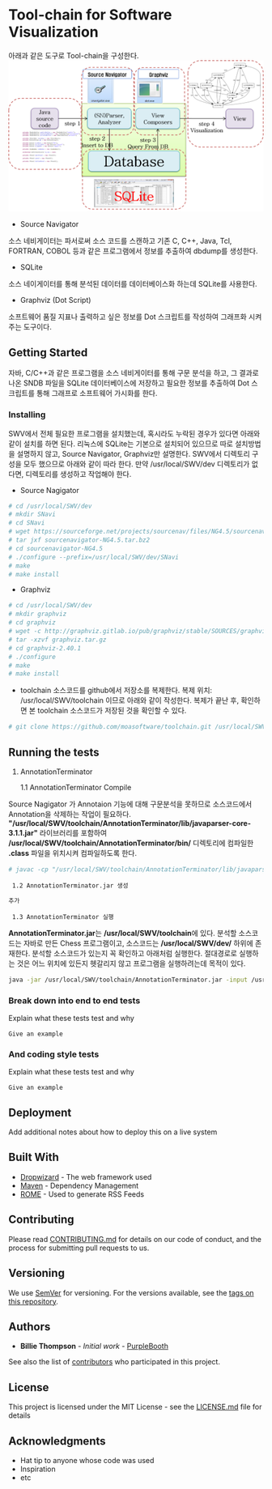 # Tool-chain for Software Visualization
아래과 같은 도구로 Tool-chain을 구성한다.
![toolchain](./toolchain.png)
* Source Navigator

소스 네비게이터는 파서로써 소스 코드를 스캔하고 기존 C, C++, Java, Tcl, FORTRAN, COBOL 등과 같은 프로그램에서 정보를 추출하여 dbdump를 생성한다.

* SQLite

소스 네이게이터를 통해 분석된 데이터를 데이터베이스화 하는데 SQLite를 사용한다.

* Graphviz (Dot Script)

소프트웨어 품질 지표나 출력하고 싶은 정보를 Dot 스크립트를 작성하여 그래프화 시켜주는 도구이다.

## Getting Started

자바, C/C++과 같은 프로그램을 소스 네비게이터를 통해 구문 분석을 하고, 그 결과로 나온 SNDB 파일을 SQLite 데이터베이스에 저장하고 필요한 정보를 추출하여 Dot 스크립트를 통해 그래프로 소프트웨어 가시화를 한다. 

### Installing

SWV에서 전체 필요한 프로그램을 설치했는데, 혹시라도 누락된 경우가 있다면 아래와 같이 설치를 하면 된다. 리눅스에 SQLite는 기본으로 설치되어 있으므로 따로 설치방법을 설명하지 않고, Source Navigator, Graphviz만 설명한다. SWV에서 디렉토리 구성을 모두 했으므로 아래와 같이 따라 한다.
만약 /usr/local/SWV/dev 디렉토리가 없다면, 디렉토리를 생성하고 작업해야 한다.

* Source Nagigator

```bash
# cd /usr/local/SWV/dev
# mkdir SNavi
# cd SNavi
# wget https://sourceforge.net/projects/sourcenav/files/NG4.5/sourcenavigator-NG4.5.tar.bz2
# tar jxf sourcenavigator-NG4.5.tar.bz2
# cd sourcenavigator-NG4.5
# ./configure --prefix=/usr/local/SWV/dev/SNavi
# make
# make install

```

* Graphviz

```bash
# cd /usr/local/SWV/dev
# mkdir graphviz
# cd graphviz
# wget -c http://graphviz.gitlab.io/pub/graphviz/stable/SOURCES/graphviz.tar.gz
# tar -xzvf graphviz.tar.gz
# cd graphviz-2.40.1
# ./configure
# make
# make install

```

* toolchain 소스코드를 github에서 저장소를 복제한다.
복제 위치: /usr/local/SWV/toolchain 이므로 아래와 같이 작성한다. 복제가 끝난 후, 확인하면 본 toolchain 소스코드가 저장된 것을 확인할 수 있다.

```bash
# git clone https://github.com/moasoftware/toolchain.git /usr/local/SWV/toolchain
```

## Running the tests

1. AnnotationTerminator

     1.1 AnnotationTerminator Compile

Source Nagigator 가 Annotaion 기능에 대해 구문분석을 못하므로  소스코드에서 Annotation을 삭제하는 작업이 필요하다.
**"/usr/local/SWV/toolchain/AnnotationTerminator/lib/javaparser-core-3.1.1.jar"** 라이브러리를 포함하여 
**/usr/local/SWV/toolchain/AnnotationTerminator/bin/** 디렉토리에 컴파일한 **.class** 파일을 위치시켜 컴파일하도록 한다.

```bash
# javac -cp "/usr/local/SWV/toolchain/AnnotationTerminator/lib/javaparser-core-3.1.1.jar" -sourcepath src -d /usr/local/SWV/toolchain/AnnotationTerminator/bin/ /usr/local/SWV/toolchain/AnnotationTerminator/src/open/swv/annotation_terminator/*.java

```

     1.2 AnnotationTerminator.jar 생성
```bash
추가
```

     1.3 AnnotationTerminator 실행

**AnnotationTerminator.jar**는 **/usr/local/SWV/toolchain**에 있다.
분석할 소스코드는 자바로 만든 Chess 프로그램이고, 소스코드는 **/usr/local/SWV/dev/** 하위에 존재한다.
분석할 소스코드가 있는지 꼭 확인하고 아래처럼 실행한다. 절대경로로 실행하는 것은 어느 위치에 있든지 헷갈리지 않고 프로그램을 실행하려는데 목적이 있다.

```bash
java -jar /usr/local/SWV/toolchain/AnnotationTerminator.jar -input /usr/local/SWV/dev/all_java_uci_ce/uci/MagnumChess_v4.00/src/magnumchess -output /usr/local/SWV/dev/src
```
### Break down into end to end tests

Explain what these tests test and why

```
Give an example
```

### And coding style tests

Explain what these tests test and why

```
Give an example
```

## Deployment

Add additional notes about how to deploy this on a live system

## Built With

* [Dropwizard](http://www.dropwizard.io/1.0.2/docs/) - The web framework used
* [Maven](https://maven.apache.org/) - Dependency Management
* [ROME](https://rometools.github.io/rome/) - Used to generate RSS Feeds

## Contributing

Please read [CONTRIBUTING.md](https://gist.github.com/PurpleBooth/b24679402957c63ec426) for details on our code of conduct, and the process for submitting pull requests to us.

## Versioning

We use [SemVer](http://semver.org/) for versioning. For the versions available, see the [tags on this repository](https://github.com/your/project/tags). 

## Authors

* **Billie Thompson** - *Initial work* - [PurpleBooth](https://github.com/PurpleBooth)

See also the list of [contributors](https://github.com/your/project/contributors) who participated in this project.

## License

This project is licensed under the MIT License - see the [LICENSE.md](LICENSE.md) file for details

## Acknowledgments

* Hat tip to anyone whose code was used
* Inspiration
* etc
